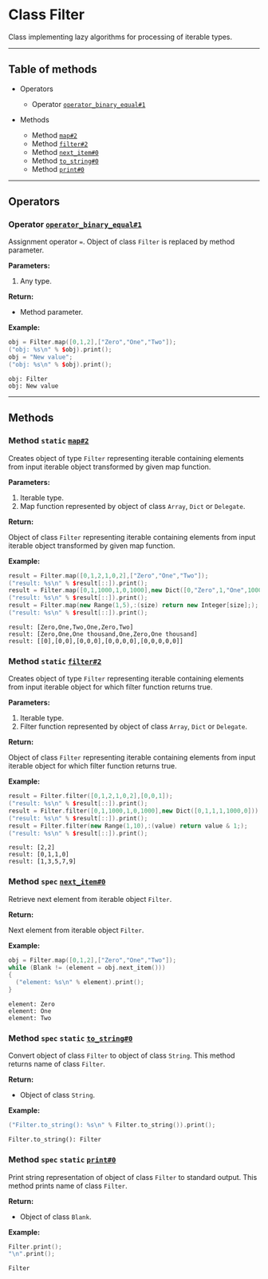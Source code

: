 # Class Filter

Class implementing lazy algorithms for processing of
iterable types.

-----

## Table of methods

* Operators

  * Operator [`operator_binary_equal#1`](#operator_binary_equal%231)

* Methods

  * Method [`map#2`](#map%232)
  * Method [`filter#2`](#filter%232)
  * Method [`next_item#0`](#next_item%230)
  * Method [`to_string#0`](#to_string%230)
  * Method [`print#0`](#print%230)

-----

## Operators

<a name="operator_binary_equal#1" />

### Operator [`operator_binary_equal#1`](https://github.com/izuzanak/uclang/blob/master/uclang/../uclang/mods/algorithms_uclm/source_files/algorithms_module.cc#L1567)

Assignment operator `=`. Object of class `Filter` is replaced by method parameter.

**Parameters:**

1. Any type.

**Return:**

* Method parameter.

**Example:**

```cpp
obj = Filter.map([0,1,2],["Zero","One","Two"]);
("obj: %s\n" % $obj).print();
obj = "New value";
("obj: %s\n" % $obj).print();
```
```
obj: Filter
obj: New value
```

-----

## Methods

<a name="map#2" />

### Method `static` [`map#2`](https://github.com/izuzanak/uclang/blob/master/uclang/../uclang/mods/algorithms_uclm/source_files/algorithms_module.cc#L1581)

Creates object of type `Filter` representing iterable containing elements
from input iterable object transformed by given map function.

**Parameters:**

1. Iterable type.
2. Map function represented by object of class `Array`, `Dict` or `Delegate`.

**Return:**

Object of class `Filter` representing iterable containing elements from input
iterable object transformed by given map function.

**Example:**

```cpp
result = Filter.map([0,1,2,1,0,2],["Zero","One","Two"]);
("result: %s\n" % $result[::]).print();
result = Filter.map([0,1,1000,1,0,1000],new Dict([0,"Zero",1,"One",1000,"One thousand"]));
("result: %s\n" % $result[::]).print();
result = Filter.map(new Range(1,5),:(size) return new Integer[size];);
("result: %s\n" % $result[::]).print();
```
```
result: [Zero,One,Two,One,Zero,Two]
result: [Zero,One,One thousand,One,Zero,One thousand]
result: [[0],[0,0],[0,0,0],[0,0,0,0],[0,0,0,0,0]]
```

<a name="filter#2" />

### Method `static` [`filter#2`](https://github.com/izuzanak/uclang/blob/master/uclang/../uclang/mods/algorithms_uclm/source_files/algorithms_module.cc#L1586)

Creates object of type `Filter` representing iterable containing elements from
input iterable object for which filter function returns true.

**Parameters:**

1. Iterable type.
2. Filter function represented by object of class `Array`, `Dict` or `Delegate`.

**Return:**

Object of class `Filter` representing iterable containing elements from
input iterable object for which filter function returns true.

**Example:**

```cpp
result = Filter.filter([0,1,2,1,0,2],[0,0,1]);
("result: %s\n" % $result[::]).print();
result = Filter.filter([0,1,1000,1,0,1000],new Dict([0,1,1,1,1000,0]));
("result: %s\n" % $result[::]).print();
result = Filter.filter(new Range(1,10),:(value) return value & 1;);
("result: %s\n" % $result[::]).print();
```
```
result: [2,2]
result: [0,1,1,0]
result: [1,3,5,7,9]
```

<a name="next_item#0" />

### Method `spec` [`next_item#0`](https://github.com/izuzanak/uclang/blob/master/uclang/../uclang/mods/algorithms_uclm/source_files/algorithms_module.cc#L1591)

Retrieve next element from iterable object `Filter`.

**Return:**

Next element from iterable object `Filter`.

**Example:**

```cpp
obj = Filter.map([0,1,2],["Zero","One","Two"]);
while (Blank != (element = obj.next_item()))
{
  ("element: %s\n" % element).print();
}
```
```
element: Zero
element: One
element: Two
```

<a name="to_string#0" />

### Method `spec` `static` [`to_string#0`](https://github.com/izuzanak/uclang/blob/master/uclang/../uclang/mods/algorithms_uclm/source_files/algorithms_module.cc#L1607)

Convert object of class `Filter` to object of class `String`.
This method returns name of class `Filter`.

**Return:**

* Object of class `String`.

**Example:**

```cpp
("Filter.to_string(): %s\n" % Filter.to_string()).print();
```
```
Filter.to_string(): Filter
```

<a name="print#0" />

### Method `spec` `static` [`print#0`](https://github.com/izuzanak/uclang/blob/master/uclang/../uclang/mods/algorithms_uclm/source_files/algorithms_module.cc#L1616)

Print string representation of object of class `Filter` to standard output.
This method prints name of class `Filter`.

**Return:**

* Object of class `Blank`.

**Example:**

```cpp
Filter.print();
"\n".print();
```
```
Filter
```
